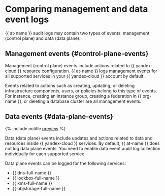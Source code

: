 # Comparing management and data event logs

{{ at-name }} audit logs may contain two types of events: management (control plane) and data (data plane).

## Management events {#control-plane-events}

Management (control plane) events include actions related to {{ yandex-cloud }} resource configuration. {{ at-name }} logs management events for all supported services in your {{ yandex-cloud }} account by default.

Events related to actions such as creating, updating, or deleting infrastructure components, users, or policies belong to this type of events. For instance, creating an instance group, creating a federation in {{ org-name }}, or deleting a database cluster are all management events.

## Data events {#data-plane-events}

{% include notitle [preview](../../_includes/note-preview-by-request.md) %}

Data (data plane) events include updates and actions related to data and resources inside {{ yandex-cloud }} services. By default, {{ at-name }} does not log data plane events. You need to enable data event audit log collection individually for each supported service.

Data plane events can be logged for the following services:

* {{ dns-full-name }}
* {{ lockbox-full-name }}
* {{ kms-full-name }}
* {{ objstorage-full-name }}
